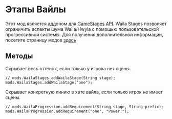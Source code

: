 # Этапы Вайлы

Этот мод является аддоном для [GameStages API](https://minecraft.curseforge.com/projects/game-stages). Waila Stages позволяет ограничить аспекты шума Waila/Hwyla с помощью пользовательской прогрессивной системы. Для получения дополнительной информации, посетите страницу модов [здесь](https://minecraft.curseforge.com/projects/waila-stages)

## Методы

Скрывает весь оттенок, если только у игрока нет сцены.

```zenscript
// mods.WailaStages.addWailaStage(String stage);
mods.WailaStages.addWailaStage("one");
```

Скрывает конкретную линию в хате вайла, если только игрок не имеет сцены.

```zenscript
// mods.WailaProgression.addRequirement(String stage, String prefix); 
mods.WailaProgression.addRequirement("one", "Power:"); 
```